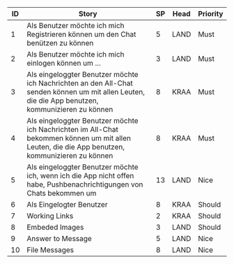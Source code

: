 | ID   | Story                                                        | SP   | Head | Priority |
| ---- | ------------------------------------------------------------ | ---- | ---- | -------- |
| 1    | Als Benutzer möchte ich mich Registrieren können um  den Chat benützen zu können | 5    | LAND | Must     |
| 2    | Als Benutzer möchte ich  mich einlogen können um  ...        | 3    | LAND | Must     |
| 3    | Als eingeloggter Benutzer möchte ich Nachrichten an den All-Chat senden können um mit allen Leuten, die die App benutzen, kommunizieren zu können | 8    | KRAA | Must     |
| 4    | Als eingeloggter Benutzer möchte ich Nachrichten im All-Chat bekommen können um mit allen Leuten, die die App benutzen, kommunizieren zu können | 8    | KRAA | Must     |
| 5    | Als eingeloggter Benutzer möchte ich, wenn ich die App nicht offen habe, Pushbenachrichtigungen von Chats bekommen um | 13   | LAND | Nice     |
| 6    | Als Eingelogter Benutzer                                     | 8    | KRAA | Should   |
| 7    | Working Links                                                | 2    | KRAA | Should   |
| 8    | Embeded Images                                               | 3    | LAND | Should   |
| 9    | Answer to Message                                            | 5    | LAND | Nice     |
| 10   | File Messages                                                | 8    | LAND | Nice     |